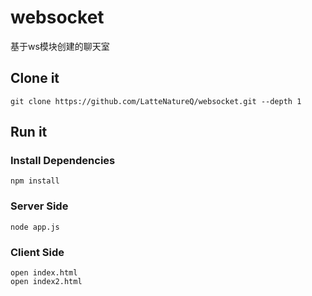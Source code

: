 # websocket
基于ws模块创建的聊天室
## Clone it

```
git clone https://github.com/LatteNatureQ/websocket.git --depth 1
```

## Run it

### Install Dependencies

```
npm install
```

### Server Side

```
node app.js
```

### Client Side

```
open index.html
open index2.html
```

